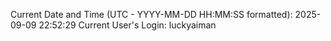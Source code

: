 Current Date and Time (UTC - YYYY-MM-DD HH:MM:SS formatted): 2025-09-09 22:52:29
Current User's Login: luckyaiman
